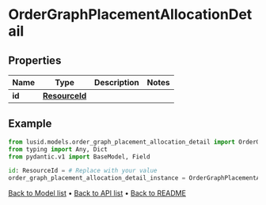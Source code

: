 # OrderGraphPlacementAllocationDetail

## Properties
Name | Type | Description | Notes
------------ | ------------- | ------------- | -------------
**id** | [**ResourceId**](ResourceId.md) |  | 
## Example

```python
from lusid.models.order_graph_placement_allocation_detail import OrderGraphPlacementAllocationDetail
from typing import Any, Dict
from pydantic.v1 import BaseModel, Field

id: ResourceId = # Replace with your value
order_graph_placement_allocation_detail_instance = OrderGraphPlacementAllocationDetail(id=id)

```

[Back to Model list](../README.md#documentation-for-models) &#8226; [Back to API list](../README.md#documentation-for-api-endpoints) &#8226; [Back to README](../README.md)

